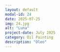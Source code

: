 ```yaml
---
layout: default
modal-id: 24
date: 2025-07-25
img: 24.jpg
alt: "Luna"
project-date: July 2025
category: Oil Painting
description: "Oleo"
---
```

